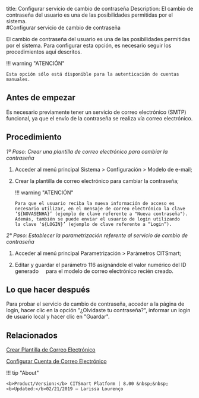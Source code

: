 title: Configurar servicio de cambio de contraseña
Description: El cambio de contraseña del usuario es una de las posibilidades permitidas por el sistema.  
#Configurar servicio de cambio de contraseña

El cambio de contraseña del usuario es una de las posibilidades permitidas por el sistema. Para configurar esta opción, es necesario seguir los procedimientos aquí descritos.

!!! warning "ATENCIÓN"

    Esta opción sólo está disponible para la autenticación de cuentas manuales.

Antes de empezar
----------------

Es necesario previamente tener un servicio de correo electrónico (SMTP) funcional, ya que el envío de la contraseña se realiza vía correo electrónico.

Procedimiento
------------

*1º Paso: Crear una plantilla de correo electrónico para cambiar la contraseña*

1.  Acceder al menú principal Sistema \> Configuración \> Modelo de e-mail;

2.  Crear la plantilla de correo electrónico para cambiar la contraseña;

    !!! warning "ATENCIÓN"

        Para que el usuario reciba la nueva información de acceso es necesario utilizar, en el mensaje de correo electrónico la clave           ‘${NOVASENHA}’ (ejemplo de clave referente a "Nueva contraseña"). Además, también se puede enviar el usuario de login utilizando         la clave ‘${LOGIN}’ (ejemplo de clave referente a “Login”).  

*2° Paso: Establecer la parametrización referente al servicio de cambio de contraseña*

1.  Acceder al menú principal Parametrización \> Parámetros CITSmart;

2.  Editar y guardar el parámetro 116 asignándole el valor numérico del ID generado
    para el modelo de correo electrónico recién creado.

Lo que hacer después
------------------

Para probar el servicio de cambio de contraseña, acceder a la página de login, hacer clic en la opción
"¿Olvidaste tu contraseña?", informar un login de usuario local y hacer clic en "Guardar".

## Relacionados

[Crear Plantilla de Correo Electrónico][1]

[Configurar Cuenta de Correo Electrónico][2]

!!! tip "About"

    <b>Product/Version:</b> CITSmart Platform | 8.00 &nbsp;&nbsp;
    <b>Updated:</b>02/21/2019 – Larissa Lourenço

[1]:/es-es/citsmart-platform-8/platform-administration/email-settings/email-templates-configure-email-template.html
[2]:/es-es/citsmart-platform-8/platform-administration/email-settings/configuration.html
